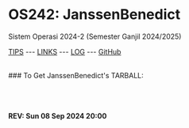 ---
---

# OS242: JanssenBenedict

Sistem Operasi 2024-2 (Semester Ganjil 2024/2025)

[TIPS](TIPS/) --- [LINKS](links.md) --- [LOG](TXT/mylog.txt) --- [GitHub](https://github.com/JanssenBenedict/os242)

<br>
### To Get JanssenBenedict's TARBALL:

```

```

<br><b>
#### REV: Sun 08 Sep 2024 20:00
<br>
